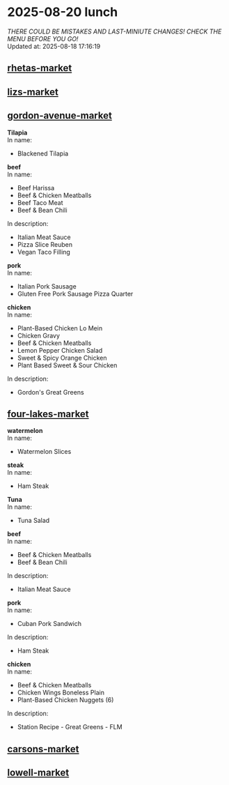 # 2025-08-20 lunch  
*THERE COULD BE MISTAKES AND LAST-MINIUTE CHANGES! CHECK THE MENU BEFORE YOU GO!*  
Updated at: 2025-08-18 17:16:19  
## [rhetas-market](https://wisc-housingdining.nutrislice.com/menu/rhetas-market/lunch/2025-08-20)  
## [lizs-market](https://wisc-housingdining.nutrislice.com/menu/lizs-market/lunch/2025-08-20)  
## [gordon-avenue-market](https://wisc-housingdining.nutrislice.com/menu/gordon-avenue-market/lunch/2025-08-20)  
**Tilapia**  
In name:   
 - Blackened Tilapia  
  
**beef**  
In name:   
 - Beef Harissa  
 - Beef & Chicken Meatballs  
 - Beef Taco Meat  
 - Beef & Bean Chili  
  
In description:   
 - Italian Meat Sauce  
 - Pizza Slice Reuben  
 - Vegan Taco Filling  
  
**pork**  
In name:   
 - Italian Pork Sausage  
 - Gluten Free Pork Sausage Pizza Quarter  
  
**chicken**  
In name:   
 - Plant-Based Chicken Lo Mein  
 - Chicken Gravy  
 - Beef & Chicken Meatballs  
 - Lemon Pepper Chicken Salad  
 - Sweet & Spicy Orange Chicken  
 - Plant Based Sweet & Sour Chicken  
  
In description:   
 - Gordon's Great Greens  
  
## [four-lakes-market](https://wisc-housingdining.nutrislice.com/menu/four-lakes-market/lunch/2025-08-20)  
**watermelon**  
In name:   
 - Watermelon Slices  
  
**steak**  
In name:   
 - Ham Steak  
  
**Tuna**  
In name:   
 - Tuna Salad  
  
**beef**  
In name:   
 - Beef & Chicken Meatballs  
 - Beef & Bean Chili  
  
In description:   
 - Italian Meat Sauce  
  
**pork**  
In name:   
 - Cuban Pork Sandwich  
  
In description:   
 - Ham Steak  
  
**chicken**  
In name:   
 - Beef & Chicken Meatballs  
 - Chicken Wings Boneless Plain  
 - Plant-Based Chicken Nuggets (6)  
  
In description:   
 - Station Recipe - Great Greens - FLM  
  
## [carsons-market](https://wisc-housingdining.nutrislice.com/menu/carsons-market/lunch/2025-08-20)  
## [lowell-market](https://wisc-housingdining.nutrislice.com/menu/lowell-market/lunch/2025-08-20)  
  
